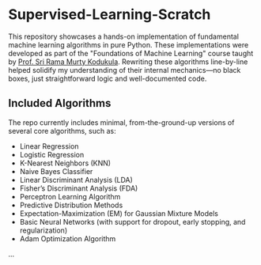 # Supervised-Learning-Scratch

This repository showcases a hands-on implementation of fundamental machine learning algorithms in pure Python. These implementations were developed as part of the "Foundations of Machine Learning" course taught by [Prof. Sri Rama Murty Kodukula](https://sites.google.com/iith.ac.in/ksrm/home). Rewriting these algorithms line-by-line helped solidify my understanding of their internal mechanics—no black boxes, just straightforward logic and well-documented code.

## Included Algorithms

The repo currently includes minimal, from-the-ground-up versions of several core algorithms, such as:

- Linear Regression
- Logistic Regression
- K-Nearest Neighbors (KNN)
- Naive Bayes Classifier
- Linear Discriminant Analysis (LDA)
- Fisher’s Discriminant Analysis (FDA)
- Perceptron Learning Algorithm
- Predictive Distribution Methods
- Expectation-Maximization (EM) for Gaussian Mixture Models
- Basic Neural Networks (with support for dropout, early stopping, and regularization)
- Adam Optimization Algorithm

... 

